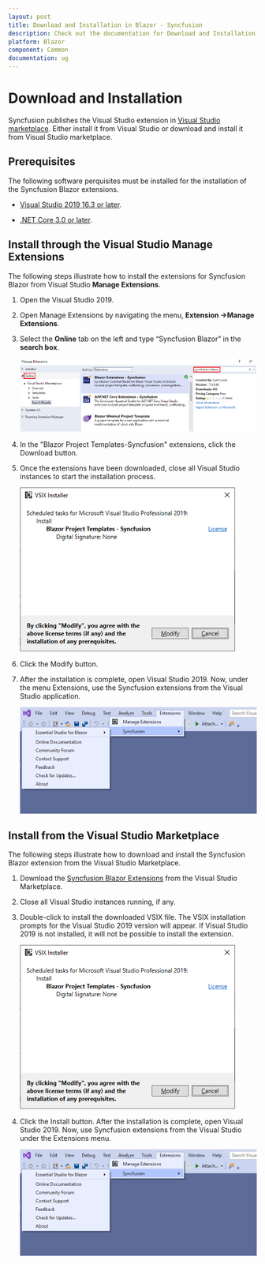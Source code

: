 ```yaml
---
layout: post
title: Download and Installation in Blazor - Syncfusion
description: Check out the documentation for Download and Installation in Blazor
platform: Blazor
component: Common
documentation: ug
---
```


# Download and Installation

Syncfusion publishes the Visual Studio extension in [Visual Studio marketplace](https://marketplace.visualstudio.com/items?itemName=SyncfusionInc.Blazor-Extension). Either install it from Visual Studio or download and install it from Visual Studio marketplace.

## Prerequisites

The following software perquisites must be installed for the installation of the Syncfusion Blazor extensions.

* [Visual Studio 2019 16.3 or later](https://visualstudio.microsoft.com/downloads).

* [.NET Core 3.0 or later](https://dotnet.microsoft.com/download/dotnet-core).

## Install through the Visual Studio Manage Extensions

The following steps illustrate how to install the extensions for Syncfusion Blazor from Visual Studio **Manage Extensions**.

1. Open the Visual Studio 2019.

2. Open Manage Extensions by navigating the menu, **Extension ->Manage Extensions**.

3. Select the **Online** tab on the left and type “Syncfusion Blazor” in the **search box**.

    ![Online-Manage-Extension-window](../images/OnlineExtension.png)

4. In the "Blazor Project Templates-Syncfusion" extensions, click the Download button.

5. Once the extensions have been downloaded, close all Visual Studio instances to start the installation process.

    ![VSIX-Installation-Window](../images/VSIXinstallation.png)

6. Click the Modify button.

7. After the installation is complete, open Visual Studio 2019. Now, under the menu Extensions, use the Syncfusion extensions from the Visual Studio application.

    ![SyncfusionMenu](../images/SyncfusionMenu.png)

## Install from the Visual Studio Marketplace

The following steps illustrate how to download and install the Syncfusion Blazor extension from the Visual Studio Marketplace.

1. Download the [Syncfusion Blazor Extensions](https://marketplace.visualstudio.com/items?itemName=SyncfusionInc.Blazor-Extension) from the Visual Studio Marketplace.

2. Close all Visual Studio instances running, if any.

3. Double-click to install the downloaded VSIX file. The VSIX installation prompts for the Visual Studio 2019 version will appear. If Visual Studio 2019 is not installed, it will not be possible to install the extension.

    ![VSIX-Installation-Window](../images/VSIXinstallation.png)

4. Click the Install button. After the installation is complete, open Visual Studio 2019. Now, use Syncfusion extensions from the Visual Studio under the Extensions menu.

     ![SyncfusionMenu](../images/SyncfusionMenu.png)